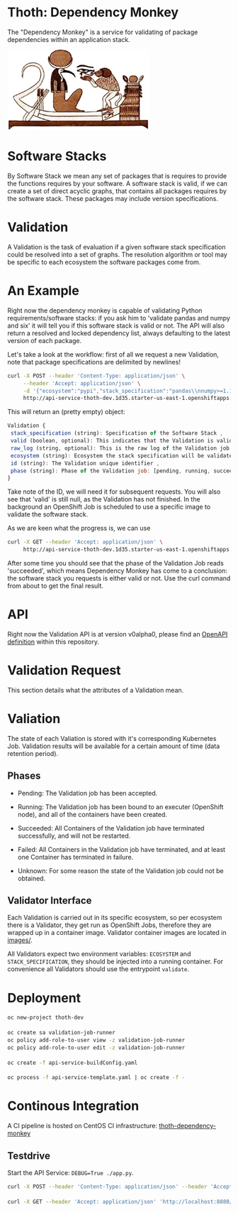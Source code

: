 # Thoth: Dependency Monkey

The "Dependency Monkey" is a service for validating of package dependencies within an application stack.

![The Dependency Monkey](graphics/dependency_monkey.png)


# Software Stacks

By Software Stack we mean any set of packages that is requires to provide the functions requires by your software. A software stack is valid, if we can create a set of direct acyclic graphs, that contains all packages requires by the software stack. These packages may include version specifications.

# Validation

A Validation is the task of evaluation if a given software stack specification could be resolved into a set of graphs. The resolution algorithm or tool may be specific to each ecosystem the software packages come from.

# An Example

Right now the dependency monkey is capable of validating Python requirements/software stacks: if you ask him to 'validate pandas and numpy and six' it will tell you if this software stack is valid or not. The API will also return a resolved and locked dependency list, always defaulting to the latest version of each package.

Let's take a look at the workflow: first of all we request a new Validation, note that package specifications are delimited by newlines!

```bash
curl -X POST --header 'Content-Type: application/json' \
     --header 'Accept: application/json' \
     -d '{"ecosystem":"pypi","stack_specification":"pandas\\nnumpy>=1.11.0"}' \
     http://api-service-thoth-dev.1d35.starter-us-east-1.openshiftapps.com/api/v0alpha0/validations/
```

This will return an (pretty empty) object:

```javascript
Validation {
 stack_specification (string): Specification of the Software Stack ,
 valid (boolean, optional): This indicates that the Validation is valid ,
 raw_log (string, optional): This is the raw log of the Validation job ,
 ecosystem (string): Ecosystem the stack specification will be validated,
 id (string): The Validation unique identifier ,
 phase (string): Phase of the Validation job: [pending, running, succeeded, failed]
}
```

Take note of the ID, we will need it for subsequent requests. You will also see that 'valid' is still null, as the Validation has not finished. In the background an OpenShift Job is scheduled to use a specific image to validate the software stack.

As we are keen what the progress is, we can use

```bash
curl -X GET --header 'Accept: application/json' \
     http://api-service-thoth-dev.1d35.starter-us-east-1.openshiftapps.com/api/v0alpha0/validations/9b76ecc4-4899-41aa-b3a6-e8d2325dbac8
```

After some time you should see that the phase of the Validation Job reads 'succeeded', which means Dependency Monkey has come to a conclusion: the software stack you requests is either valid or not. Use the curl command from about to get the final result.

# API

Right now the Validation API is at version v0alpha0, please find an [OpenAPI definition](swagger.json) within this repository.

# Validation Request

This section details what the attributes of a Validation mean.

# Valiation

The state of each Valiation is stored with it's corresponding Kubernetes Job. Validation results will be available for a certain amount of time (data retention period).

## Phases

* Pending: The Validation job has been accepted.

* Running: The Validation job has been bound to an executer (OpenShift node), and all of the containers have been created.

* Succeeded: All Containers of the Validation job have terminated successfully, and will not be restarted.

* Failed: All Containers in the Validation job have terminated, and at least one Container has terminated in failure.

* Unknown: For some reason the state of the Validation job could not be obtained.

## Validator Interface

Each Validation is carried out in its specific ecosystem, so per ecosystem there is a Validator, they get run as OpenShift Jobs, therefore they are wrapped up in a container image. Validator container images are located in [images/](images/).

All Validators expect two environment variables: `ECOSYSTEM` and `STACK_SPECIFICATION`, they should be injected into a running container. For convenience all Validators should use the entrypoint `validate`.

# Deployment

```bash
oc new-project thoth-dev

oc create sa validation-job-runner
oc policy add-role-to-user view -z validation-job-runner
oc policy add-role-to-user edit -z validation-job-runner

oc create -f api-service-buildConfig.yaml

oc process -f api-service-template.yaml | oc create -f -
```

# Continous Integration

A CI pipeline is hosted on CentOS CI infrastructure: [thoth-dependency-monkey](https://jenkins-ai-coe.apps.ci.centos.org/blue/organizations/jenkins/thoth-dependency-monkey/branches)

## Testdrive

Start the API Service: `DEBUG=True ./app.py`.

```bash
curl -X POST --header 'Content-Type: application/json' --header 'Accept: application/json' -d '{"stack_specification":"pandas","ecosystem":"pypi"}' 'http://localhost:8080/api/v0alpha0/validations/'

curl -X GET --header 'Accept: application/json' 'http://localhost:8080/api/v0alpha0/validations/<ID>'
```
